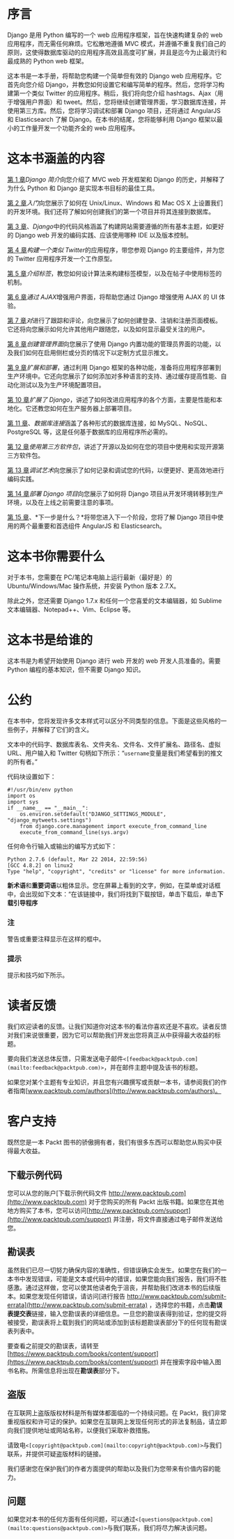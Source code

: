 # 序言

Django 是用 Python 编写的一个 web 应用程序框架，旨在快速构建复杂的 web 应用程序，而无需任何麻烦。它松散地遵循 MVC 模式，并遵循不重复我们自己的原则，这使得数据库驱动的应用程序高效且高度可扩展，并且是迄今为止最流行和最成熟的 Python web 框架。

这本书是一本手册，将帮助您构建一个简单但有效的 Django web 应用程序。它首先向您介绍 Django，并教您如何设置它和编写简单的程序。然后，您将学习构建第一个类似 Twitter 的应用程序。稍后，我们将向您介绍 hashtags、Ajax（用于增强用户界面）和 tweet。然后，您将继续创建管理界面，学习数据库连接，并使用第三方库。然后，您将学习调试和部署 Django 项目，还将通过 AngularJS 和 Elasticsearch 了解 Django。在本书的结尾，您将能够利用 Django 框架以最小的工作量开发一个功能齐全的 web 应用程序。

# 这本书涵盖的内容

[第 1 章](01.html#aid-DB7S1 "Chapter 1. Introduction to Django")*Django 简介*向您介绍了 MVC web 开发框架和 Django 的历史，并解释了为什么 Python 和 Django 是实现本书目标的最佳工具。

[第 2 章](02.html#aid-K0RQ2 "Chapter 2. Getting Started")*入门*向您展示了如何在 Unix/Linux、Windows 和 Mac OS X 上设置我们的开发环境。我们还将了解如何创建我们的第一个项目并将其连接到数据库。

[第 3 章](03.html#aid-MSDG2 "Chapter 3. Code Style in Django")、*Django*中的代码风格涵盖了构建网站需要遵循的所有基本主题，如更好的 Django web 开发的编码实践、应该使用哪种 IDE 以及版本控制。

[第 4 章](04.html#aid-10DJ41 "Chapter 4. Building an Application Like Twitter")*构建一个类似 Twitter*的应用程序，带您参观 Django 的主要组件，并为您的 Twitter 应用程序开发一个工作原型。

[第 5 章](05.html#aid-19UOO2 "Chapter 5. Introducing Hashtags")*介绍标签*，教您如何设计算法来构建标签模型，以及在帖子中使用标签的机制。

[第 6 章](06.html#aid-1DOR01 "Chapter 6. Enhancing the User Interface with AJAX")*通过 AJAX*增强用户界面，将帮助您通过 Django 增强使用 AJAX 的 UI 体验。

[第 7 章](07.html#aid-1LCVG2 "Chapter 7. Following and Commenting")*对*进行了跟踪和评论，向您展示了如何创建登录、注销和注册页面模板。它还将向您展示如何允许其他用户跟随您，以及如何显示最受关注的用户。

[第 8 章](08.html#aid-1O8H61 "Chapter 8. Creating an Administration Interface")*创建管理界面*向您展示了使用 Django 内置功能的管理员界面的功能，以及我们如何在启用侧栏或分页的情况下以定制方式显示推文。

[第 9 章](09.html#aid-1TVKI2 "Chapter 9. Extending and Deploying")*扩展和部署*，通过利用 Django 框架的各种功能，准备将应用程序部署到生产环境中。它还向您展示了如何添加对多种语言的支持、通过缓存提高性能、自动化测试以及为生产环境配置项目。

[第 10 章](10.html#aid-23MNU1 "Chapter 10. Extending Django")*扩展了 Django*，讲述了如何改进应用程序的各个方面，主要是性能和本地化。它还教您如何在生产服务器上部署项目。

[第 11 章](11.html#aid-2BASE1 "Chapter 11. Database Connectivity")、*数据库连接*涵盖了各种形式的数据库连接，如 MySQL、NoSQL、PostgreSQL 等，这是任何基于数据库的应用程序所必需的。

[第 12 章](12.html#aid-2F4UM1 "Chapter 12. Using Third-party Packages")*使用第三方软件包*，讲述了开源以及如何在您的项目中使用和实现开源第三方软件包。

[第 13 章](13.html#aid-2IV0U2 "Chapter 13. The Art of Debugging")*调试艺术*向您展示了如何记录和调试您的代码，以便更好、更高效地进行编码实践。

[第 14 章](14.html#aid-2MP362 "Chapter 14. Deploying Django Projects")*部署 Django 项目*向您展示了如何将 Django 项目从开发环境转移到生产环境，以及在上线之前需要注意的事项。

[第 15 章](15.html#aid-2TEN42 "Chapter 15. What's Next?")、*下一步是什么？*将带您进入下一个阶段，您将了解 Django 项目中使用的两个最重要和首选组件 AngularJS 和 Elasticsearch。

# 这本书你需要什么

对于本书，您需要在 PC/笔记本电脑上运行最新（最好是）的 Ubuntu/Windows/Mac 操作系统，并安装 Python 版本 2.7.X。

除此之外，您还需要 Django 1.7.x 和任何一个您喜爱的文本编辑器，如 Sublime 文本编辑器、Notepad++、Vim、Eclipse 等。

# 这本书是给谁的

这本书是为希望开始使用 Django 进行 web 开发的 web 开发人员准备的。需要 Python 编程的基本知识，但不需要 Django 知识。

# 公约

在本书中，您将发现许多文本样式可以区分不同类型的信息。下面是这些风格的一些例子，并解释了它们的含义。

文本中的代码字、数据库表名、文件夹名、文件名、文件扩展名、路径名、虚拟 URL、用户输入和 Twitter 句柄如下所示：“`username`变量是我们希望看到的推文的所有者。”

代码块设置如下：

```
#!/usr/bin/env python
import os
import sys
if __name__ == "__main__":
    os.environ.setdefault("DJANGO_SETTINGS_MODULE", "django_mytweets.settings")
    from django.core.management import execute_from_command_line
    execute_from_command_line(sys.argv)
```

任何命令行输入或输出的编写方式如下：

```
Python 2.7.6 (default, Mar 22 2014, 22:59:56) 
[GCC 4.8.2] on linux2 
Type "help", "copyright", "credits" or "license" for more information.

```

**新术语**和**重要词语**以粗体显示。您在屏幕上看到的文字，例如，在菜单或对话框中，会出现如下文本：“在该链接中，我们将找到下载按钮，单击下载后，单击**下载引导程序**

### 注

警告或重要注释显示在这样的框中。

### 提示

提示和技巧如下所示。

# 读者反馈

我们欢迎读者的反馈。让我们知道你对这本书的看法你喜欢还是不喜欢。读者反馈对我们来说很重要，因为它可以帮助我们开发出您将真正从中获得最大收益的标题。

要向我们发送总体反馈，只需发送电子邮件`<[feedback@packtpub.com](mailto:feedback@packtpub.com)>`，并在邮件主题中提及该书的标题。

如果您对某个主题有专业知识，并且您有兴趣撰写或贡献一本书，请参阅我们的作者指南[www.packtpub.com/authors](http://www.packtpub.com/authors)。

# 客户支持

既然您是一本 Packt 图书的骄傲拥有者，我们有很多东西可以帮助您从购买中获得最大收益。

## 下载示例代码

您可以从您的账户[下载示例代码文件 http://www.packtpub.com](http://www.packtpub.com) 对于您购买的所有 Packt 出版书籍。如果您在其他地方购买了本书，您可以访问[http://www.packtpub.com/support](http://www.packtpub.com/support) 并注册，将文件直接通过电子邮件发送给您。

## 勘误表

虽然我们已尽一切努力确保内容的准确性，但错误确实会发生。如果您在我们的一本书中发现错误，可能是文本或代码中的错误，如果您能向我们报告，我们将不胜感激。通过这样做，您可以使其他读者免于沮丧，并帮助我们改进本书的后续版本。如果您发现任何错误，请访问[进行报告 http://www.packtpub.com/submit-errata](http://www.packtpub.com/submit-errata) ，选择您的书籍，点击**勘误表提交表**链接，输入您勘误表的详细信息。一旦您的勘误表得到验证，您的提交将被接受，勘误表将上载到我们的网站或添加到该标题勘误表部分下的任何现有勘误表列表中。

要查看之前提交的勘误表，请转至[https://www.packtpub.com/books/content/support](https://www.packtpub.com/books/content/support) 并在搜索字段中输入图书名称。所需信息将出现在**勘误表**部分下。

## 盗版

在互联网上盗版版权材料是所有媒体都面临的一个持续问题。在 Packt，我们非常重视版权和许可证的保护。如果您在互联网上发现任何形式的非法复制品，请立即向我们提供地址或网站名称，以便我们采取补救措施。

请致电`<[copyright@packtpub.com](mailto:copyright@packtpub.com)>`与我们联系，并提供可疑盗版材料的链接。

我们感谢您在保护我们的作者方面提供的帮助以及我们为您带来有价值内容的能力。

## 问题

如果您对本书的任何方面有任何问题，可以通过`<[questions@packtpub.com](mailto:questions@packtpub.com)>`与我们联系，我们将尽力解决该问题。